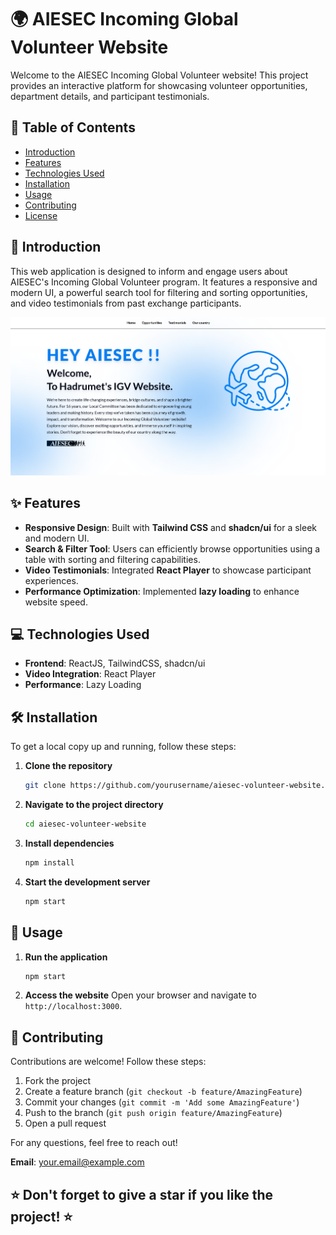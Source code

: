 # 🌍 AIESEC Incoming Global Volunteer Website

Welcome to the AIESEC Incoming Global Volunteer website! This project provides an interactive platform for showcasing volunteer opportunities, department details, and participant testimonials.

## 📝 Table of Contents
- [Introduction](#introduction)
- [Features](#features)
- [Technologies Used](#technologies-used)
- [Installation](#installation)
- [Usage](#usage)
- [Contributing](#contributing)
- [License](#license)

## 🌟 Introduction
This web application is designed to inform and engage users about AIESEC's Incoming Global Volunteer program. It features a responsive and modern UI, a powerful search tool for filtering and sorting opportunities, and video testimonials from past exchange participants.

![image](https://raw.githubusercontent.com/selimboudaga/IGV_Hadrumet/main/src/assets/hero.png)


## ✨ Features
- **Responsive Design**: Built with **Tailwind CSS** and **shadcn/ui** for a sleek and modern UI.
- **Search & Filter Tool**: Users can efficiently browse opportunities using a table with sorting and filtering capabilities.
- **Video Testimonials**: Integrated **React Player** to showcase participant experiences.
- **Performance Optimization**: Implemented **lazy loading** to enhance website speed.

## 💻 Technologies Used
- **Frontend**: ReactJS, TailwindCSS, shadcn/ui
- **Video Integration**: React Player
- **Performance**: Lazy Loading

## 🛠️ Installation
To get a local copy up and running, follow these steps:

1. **Clone the repository**
    ```bash
    git clone https://github.com/yourusername/aiesec-volunteer-website.git
    ```
2. **Navigate to the project directory**
    ```bash
    cd aiesec-volunteer-website
    ```
3. **Install dependencies**
    ```bash
    npm install
    ```
4. **Start the development server**
    ```bash
    npm start
    ```

## 🚀 Usage
1. **Run the application**
    ```bash
    npm start
    ```
2. **Access the website**
    Open your browser and navigate to `http://localhost:3000`.

## 🤝 Contributing
Contributions are welcome! Follow these steps:

1. Fork the project
2. Create a feature branch (`git checkout -b feature/AmazingFeature`)
3. Commit your changes (`git commit -m 'Add some AmazingFeature'`)
4. Push to the branch (`git push origin feature/AmazingFeature`)
5. Open a pull request

For any questions, feel free to reach out!

**Email**: your.email@example.com

## ⭐ Don't forget to give a star if you like the project! ⭐
